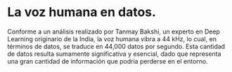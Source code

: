 <link rel="stylesheet" type="text/css" href="styles.css">

# La voz humana en datos.

Conforme a un análisis realizado por Tanmay Bakshi, un experto en Deep Learning originario de la India, la voz humana vibra a 44 kHz, lo cual, en términos de datos, se traduce en 44,000 datos por segundo. Esta cantidad de datos resulta sumamente significativa y esencial, dado que representa una gran cantidad de información que podría perderse en el entorno.



